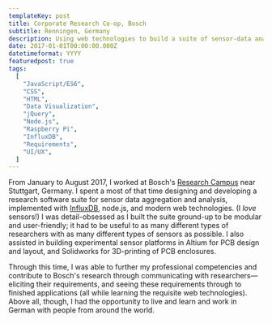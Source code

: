 ```yaml
---
templateKey: post
title: Corporate Research Co-op, Bosch
subtitle: Renningen, Germany
description: Using web technologies to build a suite of sensor-data analytics tools. In Germany.
date: 2017-01-01T00:00:00.000Z
datetimeformat: YYYY
featuredpost: true
tags:
  [
    "JavaScript/ES6",
    "CSS",
    "HTML",
    "Data Visualization",
    "jQuery",
    "Node.js",
    "Raspberry Pi",
    "InfluxDB",
    "Requirements",
    "UI/UX",
  ]
---
```


From January to August 2017, I worked at Bosch's <a href="http://www.bosch-presse.de/pressportal/de/en/bosch-officially-opens-new-research-campus-in-renningen-42977.html">Research Campus</a> near Stuttgart, Germany. I spent a most of that time designing and developing a research software suite for sensor data aggregation and analysis, implemented with <a href="https://www.influxdata.com/time-series-platform/influxdb/">InfluxDB</a>, node.js, and modern web technologies. (I <i>love</i> sensors!) I was detail-obsessed as I built the suite ground-up to be modular and user-friendly; it had to be useful to as many different types of researchers with as many different types of sensors as possible. I also assisted in building experimental sensor platforms in Altium for PCB design and layout, and Solidworks for 3D-printing of PCB enclosures.

Through this time, I was able to further my professional competencies and contribute to Bosch's research through communicating with researchers&mdash;eliciting their requirements, and seeing these requirements through to finished applications (all while learning the requisite web technologies). Above all, though, I had the opportunity to live and learn and work in German with people from around the world.
